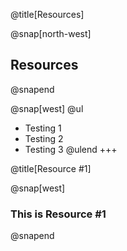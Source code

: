 @title[Resources]

@snap[north-west]
<h2>Resources</h2>
@snapend

@snap[west]
@ul
- Testing 1
- Testing 2
- Testing 3
@ulend
+++

@title[Resource #1]

@snap[west]
<h3>This is Resource #1</h3>
@snapend